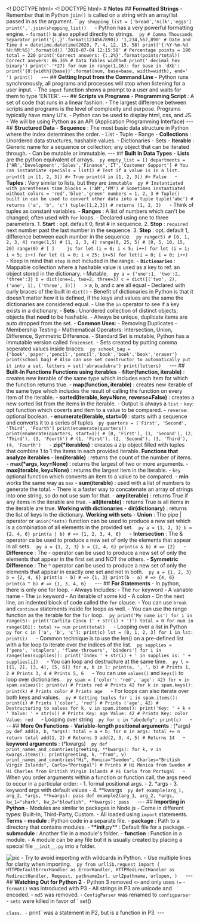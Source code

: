 <! DOCTYPE html><html lang="en"><head> <meta charset="UTF-8"> <meta name="viewport" content="width=device-width, initial-scale=1.0"> <title>Document</title></head><body>
<! DOCTYPE html><html lang="en"><head> <meta charset="UTF-8"> <meta name="viewport" content="width=device-width, initial-scale=1.0"> <title>Document</title></head><body> # **Notes** ## **Formatted Strings** - Remember that in Python `join()` is called on a string with an array/list passed in as the argument. `` `py shopping_list = ['bread','milk','eggs'] print(','.join(shopping_list)) ` ` ` - Python has a very powerful formatting engine. - ` format() ` is also applied directly to strings. ` ` `py # Comma Thousands Separator print('{:,}'.format(1234567890)) '1,234,567,890' # Date and Time d = datetime.datetime(2020, 7, 4, 12, 15, 58) print('{:%Y-%m-%d %H:%M:%S}'.format(d)) '2020-07-04 12:15:58' # Percentage points = 190 total = 220 print('Correct answers: {:.2%}'.format(points/total)) Correct answers: 86.36% # Data Tables width=8 print(' decimal hex binary') print('-'*27) for num in range(1,16): for base in 'dXb': print('{0:{width}{base}}'.format(num, base=base, width=width), end=' ') print() ` ` ` --- ## **Getting Input from the Command Line** - Python runs synchronously, all programs and processes will stop when listening for a user input. - The ` input ` function shows a prompt to a user and waits for them to type 'ENTER'. --- ## **Scripts vs Programs** - **Programming Script** : A set of code that runs in a linear fashion. - The largest difference between scripts and programs is the level of complexity and purpose. Programs typically have many UI's. - Python can be used to display html, css, and JS. - We will be using Python as an API (Application Programming Interface) --- ## **Structured Data** - **Sequence** : The most basic data structure in Python where the index determines the order. - List - Tuple - Range - **Collections** : Unordered data structures, hashable values. - Dictionaries - Sets - **Iterable** : Generic name for a sequence or collection; any object that can be iterated through. - Can be mutable or immutable. --- ## **Built In Data Types** - **Lists** are the python equivalent of arrays. ` ` `py empty_list = [] departments = ['HR','Development','Sales','Finance','IT','Customer Support'] # You can instantiate specials = list() # Test if a value is in a list. print(1 in [1, 2, 3]) #> True print(4 in [1, 2, 3]) #> False ` ` ` - **Tuples** : Very similar to lists, but they are ` immutable ` ` ` `py # Instantiated with parentheses time_blocks = ('AM','PM') # Sometimes instantiated without colors = 'red','blue','green' numbers = 1, 2, 3 # Tuple() built in can be used to convert other data into a tuple tuple('abc') # returns ('a', 'b', 'c') tuple([1,2,3]) # returns (1, 2, 3) ` ` ` - Think of tuples as constant variables. - **Ranges** : A list of numbers which can't be changed; often used with ` for ` loops. - Declared using one to three parameters. 1. **Start** : opt. default 0, first # in sequence. 2. **Stop** : ` required ` next number past the last number in the sequence. 3. **Step** : opt. default 1, difference between each number in the sequence. ` ` `py range(5) # [0, 1, 2, 3, 4] range(1,5) # [1, 2, 3, 4] range(0, 25, 5) # [0, 5, 10, 15, 20] range(0) # [ ] ` ` ` ` ` `js for let (i = 0; i < 5; i++) for let (i = 1; i < 5; i++) for let (i = 0; i < 25; i+=5) for let(i = 0; i = 0; i++) ` ` ` - Keep in mind that ` stop ` is not included in the range. - **` Dictionaries `** : Mappable collection where a hashable value is used as a key to ref. an object stored in the dictionary. - Mutable. ` ` `py a = {'one':1, 'two':2, 'three':3} b = dict(one=1, two=2, three=3) c = dict([('two', 2), ('one', 1), ('three', 3)]) ` ` ` > a, b, and c are all equal - Declared with curly braces of the built in ` dict() ` - Benefit of dictionaries in Python is that it doesn't matter how it is defined, if the keys and values are the same the dictionaries are considered equal. - Use the ` in ` operator to see if a key exists in a dictionary. - **Sets** : Unordered collection of distinct objects; objects that **need** to be hashable. - Always be unique, duplicate items are auto dropped from the set. - **Common Uses**: - Removing Duplicates - Membership Testing - Mathematical Operators: Intersection, Union, Difference, Symmetric Difference. - Standard Set is mutable, Python has a immutable version called ` frozenset `. - Sets created by putting comma seperated values inside braces: ` ` `py school_bag = {'book','paper','pencil','pencil','book','book','book','eraser'} print(school_bag) # Also can use set constructor to automatically put it into a set. letters = set('abracadabra') print(letters) ` ` ` --- ## **Built-In Functions** **Functions using iterables** - **filter(function, iterable)** : creates new iterable of the same type which includes each item for which the function returns true. - **map(function, iterable)** : creates new iterable of the same type which includes the result of calling the function on every item of the iterable. - **sorted(iterable, key=None, reverse=False)** : creates a new sorted list from the items in the iterable. - Output is always a ` list ` - ` key `: opt function which coverts and item to a value to be compared. - ` reverse `: optional boolean. - **enumerate(iterable, start=0)** : starts with a sequence and converts it to a series of tuples ` ` `py quarters = ['First', 'Second', 'Third', 'Fourth'] print(enumerate(quarters)) print(enumerate(quarters, start=1)) # (0, 'First'), (1, 'Second'), (2, 'Third'), (3, 'Fourth') # (1, 'First'), (2, 'Second'), (3, 'Third'), (4, 'Fourth') ` ` ` - **zip(\*iterables)** : creates a zip object filled with tuples that combine 1 to 1 the items in each provided iterable. **Functions that analyze iterables** - **len(iterable)** : returns the count of the number of items. - **max(\*args, key=None)** : returns the largest of two or more arguments. - **max(iterable, key=None)** : returns the largest item in the iterable. - ` key ` optional function which converts an item to a value to be compared. - **min** works the same way as ` max ` - **sum(iterable)** : used with a list of numbers to generate the total. - There is a faster way to concatenate an array of strings into one string, so do not use sum for that. - **any(iterable)** : returns True if any items in the iterable are true. - **all(iterable)** : returns True is all items in the iterable are true. **Working with dictionaries** - **dir(dictionary)** : returns the list of keys in the dictionary. **Working with sets** - **Union** : The pipe | operator or ` union(*sets) ` function can be used to produce a new set which is a combination of all elements in the provided set. ` ` `py a = {1, 2, 3} b = {2, 4, 6} print(a | b) # => {1, 2, 3, 4, 6} ` ` ` - **Intersection** : The & operator ca be used to produce a new set of only the elements that appear in all sets. ` ` `py a = {1, 2, 3} b = {2, 4, 6} print(a & b) # => {2} ` ` ` - **Difference** : The - operator can be used to produce a new set of only the elements that appear in the first set and NOT the others. - **Symmetric Difference** : The ^ operator can be used to produce a new set of only the elements that appear in exactly one set and not in both. ` ` `py a = {1, 2, 3} b = {2, 4, 6} print(a - b) # => {1, 3} print(b - a) # => {4, 6} print(a ^ b) # => {1, 3, 4, 6} ` ` ` --- ## **For Statements** - In python, there is only one for loop. - Always Includes: - The ` for ` keyword - A variable name - The ` in ` keyword - An iterable of some kid - A colon - On the next line, an indented block of code called the ` for ` clause. - You can use ` break ` and ` continue ` statements inside for loops as well. - You can use the range function as the iterable for the ` for ` loop. ` ` `py print('My name is') for i in range(5): print('Carlita Cinco (' + str(i) + ')') total = 0 for num in range(101): total += num print(total) ` ` ` - Looping over a list in Python ` ` `py for c in ['a', 'b', 'c']: print(c) lst = [0, 1, 2, 3] for i in lst: print(i) ` ` ` - Common technique is to use the len() on a pre-defined list with a for loop to iterate over the indices of the list. ` ` `py supplies = ['pens', 'staplers', 'flame-throwers', 'binders'] for i in range(len(supplies)): print('Index ' + str(i) + ' in supplies is: ' + supplies[i]) ` ` ` - You can loop and destructure at the same time. ` ` `py l = [[1, 2], [3, 4], [5, 6]] for a, b in l: print(a, ', ', b) # Prints 1, 2 # Prints 3, 4 # Prints 5, 6 ` ` ` - You can use ` values() ` and ` keys() ` to loop over dictionaries. ` ` `py spam = {'color': 'red', 'age': 42} for v in spam.values(): print(v) # Prints red # Prints 42 for k in spam.keys(): print(k) # Prints color # Prints age ` ` ` - For loops can also iterate over both keys and values. ` ` `py # Getting tuples for i in spam.items(): print(i) # Prints ('color', 'red') # Prints ('age', 42) # Destructuring to values for k, v in spam.items(): print('Key: ' + k + ' Value: ' + str(v)) # Prints Key: age Value: 42 # Prints Key: color Value: red ` ` ` - Looping over string ` ` `py for c in "abcdefg": print(c) ` ` ` --- ## **More On Functions** - **Variable-length positional arguments** : (\*args) ` ` `py def add(a, b, *args): total = a + b; for n in args: total += n return total add(1, 2) # Returns 3 add(2, 3, 4, 5) # Returns 14 ` ` ` - **keyword arguments** : (\*kwargs) ` ` `py def print_names_and_countries(greeting, **kwargs): for k, v in kwargs.items(): print(greeting, k, "from", v) print_names_and_countries("Hi", Monica="Sweden", Charles="British Virgin Islands", Carlo="Portugal") # Prints # Hi Monica from Sweden # Hi Charles from British Virgin Islands # Hi Carlo from Portugal ` ` ` - When you order arguments within a function or function call, the args need to occur in a particular order: - 1. formal positional args. - 2. \*args - 3. keyword args with default values - 4. \*\*kwargs ` ` `py def example(arg_1, arg_2, *args, **kwargs): pass def example2(arg_1, arg_2, *args, kw_1="shark", kw_2="blowfish", **kwargs): pass ` ` ` --- ## **Importing in Python** - Modules are similar to packages in Node.js - Come in different types: Built-In, Third-Party, Custom. - All loaded using ` import ` statements. **Terms** - **module** : Python code in a separate file. - **package** : Path to a directory that contains modules. - \***\*init**.py\*\* : Default file for a package. - **submodule** : Another file in a module's folder. - **function** : Function in a module. - A module can be any file but it is usually created by placing a special file ` __init__.py ` into a folder. 

![pic](https://appacademy-open-assets.s3-us-west-1.amazonaws.com/Modular-Curriculum/content/python/topics/modules/assets/module-tree.svg) - Try to avoid importing with wildcards in Python. - Use multiple lines for clarity when importing. ` ` `py from urllib.request import ( HTTPDefaultErrorHandler as ErrorHandler, HTTPRedirectHandler as RedirectHandler, Request, pathname2url, url2pathname, urlopen, ) ` ` ` --- ## **Watching Out for Python 2** - Python 3 removed ` <> ` and only uses ` != ` - ` format() ` was introduced with P3 - All strings in P3 are unicode and encoded. - ` md5 ` was removed. - ` ConfigParser ` was renamed to ` configparser ` - ` sets ` were killed in favor of ` set()

 ` class. - ` print` was a statement in P2, but is a function in P3. ---
